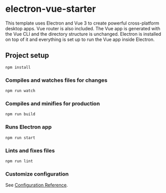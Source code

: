 # electron-vue-starter

This template uses Electron and Vue 3 to create powerful cross-platform desktop apps. Vue router is also included. The Vue app is generated with the Vue CLI and the directory structure is unchanged. Electron is installed on top of it and everything is set up to run the Vue app inside Electron.

## Project setup
```
npm install
```

### Compiles and watches files for changes
```
npm run watch
```

### Compiles and minifies for production
```
npm run build
```

### Runs Electron app
```
npm run start
```

### Lints and fixes files
```
npm run lint
```

### Customize configuration
See [Configuration Reference](https://cli.vuejs.org/config/).
